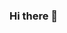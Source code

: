 ### Hi there 👋

<!--
**orhanurullah/orhanurullah** is a ✨ _special_ ✨ repository because its `README.md` (this file) appears on your GitHub profile.

Here are some ideas to get you started:

- 🔭 I’m currently working on javascript
- 🌱 I’m currently learning java,javascript,php,react,react-native
- 👯 I’m looking to collaborate on ...
- 🤔 I’m looking for help with ...
- 💬 Ask me about ...
- 📫 How to reach me: [linkedin](https://www.linkedin.com/in/orhanurullah)
- 😄 Pronouns: ...
- ⚡ Fun fact: ...
-->
